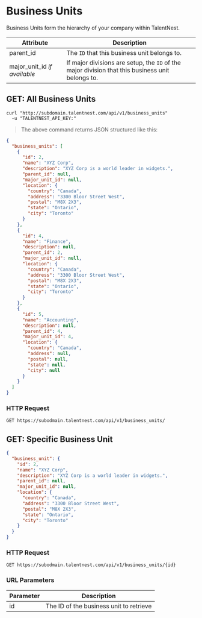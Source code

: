# Business Units

Business Units form the hierarchy of your company within TalentNest.

Attribute | Description
--------- | -----------
parent_id | The `ID` that this business unit belongs to.
major_unit_id *if available* | If major divisions are setup, the `ID` of the major division that this business unit belongs to.

## GET: All Business Units

```shell
curl "http://subdomain.talentnest.com/api/v1/business_units"
  -u "TALENTNEST_API_KEY:"
```

> The above command returns JSON structured like this:

```json
{
  "business_units": [
    {
      "id": 2,
      "name": "XYZ Corp",
      "description": "XYZ Corp is a world leader in widgets.",
      "parent_id": null,
      "major_unit_id": null,
      "location": {
        "country": "Canada",
        "address": "3300 Bloor Street West",
        "postal": "M8X 2X3",
        "state": "Ontario",
        "city": "Toronto"
      }
    },
    {
      "id": 4,
      "name": "Finance",
      "description": null,
      "parent_id": 2,
      "major_unit_id": null,
      "location": {
        "country": "Canada",
        "address": "3300 Bloor Street West",
        "postal": "M8X 2X3",
        "state": "Ontario",
        "city": "Toronto"
      }
    },
    {
      "id": 5,
      "name": "Accounting",
      "description": null,
      "parent_id": 4,
      "major_unit_id": 4,
      "location": {
        "country": "Canada",
        "address": null,
        "postal": null,
        "state": null,
        "city": null
      }
    }
  ]
}
```
### HTTP Request

`GET https://subodmain.talentnest.com/api/v1/business_units/`

## GET: Specific Business Unit

```json
{ 
  "business_unit": {
    "id": 2,
    "name": "XYZ Corp",
    "description": "XYZ Corp is a world leader in widgets.",
    "parent_id": null,
    "major_unit_id": null,
    "location": {
      "country": "Canada",
      "address": "3300 Bloor Street West",
      "postal": "M8X 2X3",
      "state": "Ontario",
      "city": "Toronto"
    }
  }
}
```

### HTTP Request

`GET https://subodmain.talentnest.com/api/v1/business_units/{id}`

### URL Parameters

Parameter | Description
--------- | -----------
id | The ID of the business unit to retrieve
